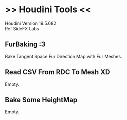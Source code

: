 # >> Houdini Tools <<
Houdini Version 19.5.682  
Ref SideFX Labs  

## FurBaking :3
Bake Tangent Space Fur Direction Map with Fur Meshes.  

## Read CSV From RDC To Mesh XD
Empty.  

## Bake Some HeightMap
Empty.  

